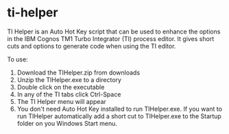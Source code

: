 # ti-helper
TI Helper is an Auto Hot Key script that can be used to enhance the options in the IBM Cognos TM1 Turbo Integrator (TI) process editor. It gives short cuts and options to generate code when using the TI editor.

To use:

1. Download the TIHelper.zip from downloads
2. Unzip the TIHelper.exe to a directory
3. Double click on the executable
4. In any of the TI tabs click Ctrl-Space
5. The TI Helper menu will appear
6. You don't need Auto Hot Key installed to run TIHelper.exe. If you want to run TIHelper automatically add a short cut to TIHelper.exe to the Startup folder on you Windows Start menu.
